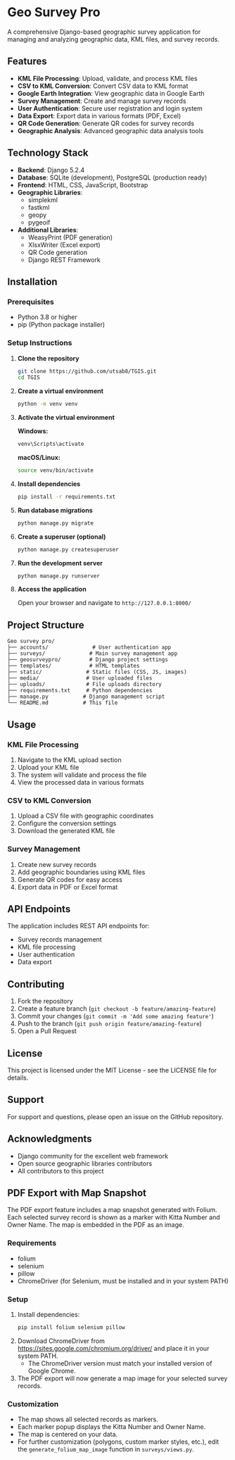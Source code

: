 # Geo Survey Pro

A comprehensive Django-based geographic survey application for managing and analyzing geographic data, KML files, and survey records.

## Features

- **KML File Processing**: Upload, validate, and process KML files
- **CSV to KML Conversion**: Convert CSV data to KML format
- **Google Earth Integration**: View geographic data in Google Earth
- **Survey Management**: Create and manage survey records
- **User Authentication**: Secure user registration and login system
- **Data Export**: Export data in various formats (PDF, Excel)
- **QR Code Generation**: Generate QR codes for survey records
- **Geographic Analysis**: Advanced geographic data analysis tools

## Technology Stack

- **Backend**: Django 5.2.4
- **Database**: SQLite (development), PostgreSQL (production ready)
- **Frontend**: HTML, CSS, JavaScript, Bootstrap
- **Geographic Libraries**: 
  - simplekml
  - fastkml
  - geopy
  - pygeoif
- **Additional Libraries**:
  - WeasyPrint (PDF generation)
  - XlsxWriter (Excel export)
  - QR Code generation
  - Django REST Framework

## Installation

### Prerequisites

- Python 3.8 or higher
- pip (Python package installer)

### Setup Instructions

1. **Clone the repository**
   ```bash
   git clone https://github.com/utsab8/TGIS.git
   cd TGIS
   ```

2. **Create a virtual environment**
   ```bash
   python -m venv venv
   ```

3. **Activate the virtual environment**
   
   **Windows:**
   ```bash
   venv\Scripts\activate
   ```
   
   **macOS/Linux:**
   ```bash
   source venv/bin/activate
   ```

4. **Install dependencies**
   ```bash
   pip install -r requirements.txt
   ```

5. **Run database migrations**
   ```bash
   python manage.py migrate
   ```

6. **Create a superuser (optional)**
   ```bash
   python manage.py createsuperuser
   ```

7. **Run the development server**
   ```bash
   python manage.py runserver
   ```

8. **Access the application**
   
   Open your browser and navigate to `http://127.0.0.1:8000/`

## Project Structure

```
Geo survey pro/
├── accounts/              # User authentication app
├── surveys/              # Main survey management app
├── geosurveypro/         # Django project settings
├── templates/            # HTML templates
├── static/              # Static files (CSS, JS, images)
├── media/               # User uploaded files
├── uploads/             # File uploads directory
├── requirements.txt     # Python dependencies
├── manage.py           # Django management script
└── README.md           # This file
```

## Usage

### KML File Processing

1. Navigate to the KML upload section
2. Upload your KML file
3. The system will validate and process the file
4. View the processed data in various formats

### CSV to KML Conversion

1. Upload a CSV file with geographic coordinates
2. Configure the conversion settings
3. Download the generated KML file

### Survey Management

1. Create new survey records
2. Add geographic boundaries using KML files
3. Generate QR codes for easy access
4. Export data in PDF or Excel format

## API Endpoints

The application includes REST API endpoints for:

- Survey records management
- KML file processing
- User authentication
- Data export

## Contributing

1. Fork the repository
2. Create a feature branch (`git checkout -b feature/amazing-feature`)
3. Commit your changes (`git commit -m 'Add some amazing feature'`)
4. Push to the branch (`git push origin feature/amazing-feature`)
5. Open a Pull Request

## License

This project is licensed under the MIT License - see the LICENSE file for details.

## Support

For support and questions, please open an issue on the GitHub repository.

## Acknowledgments

- Django community for the excellent web framework
- Open source geographic libraries contributors
- All contributors to this project 

## PDF Export with Map Snapshot

The PDF export feature includes a map snapshot generated with Folium. Each selected survey record is shown as a marker with Kitta Number and Owner Name. The map is embedded in the PDF as an image.

### Requirements
- folium
- selenium
- pillow
- ChromeDriver (for Selenium, must be installed and in your system PATH)

### Setup
1. Install dependencies:
   ```bash
   pip install folium selenium pillow
   ```
2. Download ChromeDriver from https://sites.google.com/chromium.org/driver/ and place it in your system PATH.
   - The ChromeDriver version must match your installed version of Google Chrome.
3. The PDF export will now generate a map image for your selected survey records.

### Customization
- The map shows all selected records as markers.
- Each marker popup displays the Kitta Number and Owner Name.
- The map is centered on your data.
- For further customization (polygons, custom marker styles, etc.), edit the `generate_folium_map_image` function in `surveys/views.py`. 
